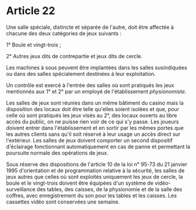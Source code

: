 # Article 22

Une salle spéciale, distincte et séparée de l'autre, doit être affectée à chacune des deux catégories de jeux suivants :

1° Boule et vingt-trois ;

2° Autres jeux dits de contrepartie et jeux dits de cercle.

Les machines à sous peuvent être implantées dans les salles susindiquées ou dans des salles spécialement destinées à leur exploitation.

Un contrôle est exercé à l'entrée des salles où sont pratiqués les jeux mentionnés aux 1° et 2° par un employé de l'établissement *physionomiste*.

Les salles de jeux sont réunies dans un même bâtiment du casino mais la disposition des locaux doit être telle qu'elles soient isolées et que, pour celle où sont pratiqués les jeux visés au 2°, des locaux ouverts au libre accès du public, on ne puisse rien voir de ce qui s'y passe. Les joueurs doivent entrer dans l'établissement et en sortir par les mêmes portes que les autres clients sans qu'il soit réservé à leur usage un accès direct sur l'extérieur. Les salles de jeux doivent comporter un second dispositif d'éclairage fonctionnant automatiquement en cas de panne et permettant la poursuite normale des opérations de jeux.

Sous réserve des dispositions de l'article 10 de la loi n° 95-73 du 21 janvier 1995 d'orientation et de programmation relative à la sécurité, les salles de jeux autres que celles où sont exploités uniquement les jeux de cercle, la boule et le vingt-trois doivent être équipées d'un système de vidéo-surveillance des tables, des caisses, de la physionomie et de la salle des coffres, avec enregistrement du son pour les tables et les caisses. Les cassettes vidéo sont conservées une semaine.
